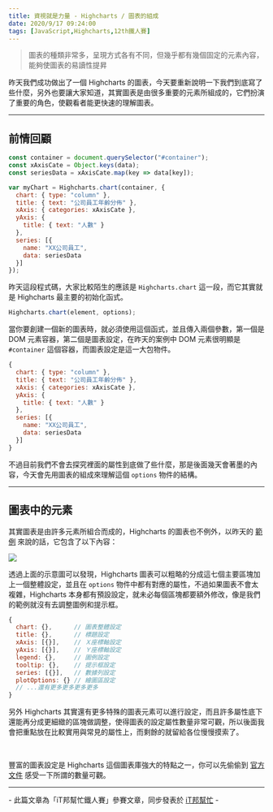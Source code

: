 ```yaml
---
title: 資視就是力量 - Highcharts / 圖表的組成
date: 2020/9/17 09:24:00
tags: [JavaScript,Highcharts,12th鐵人賽]
---
```

> 圖表的種類非常多，呈現方式各有不同，但幾乎都有幾個固定的元素內容，能夠使圖表的易讀性提昇

昨天我們成功做出了一個 Highcharts 的圖表，今天要重新說明一下我們到底寫了些什麼，另外也要讓大家知道，其實圖表是由很多重要的元素所組成的，它們扮演了重要的角色，使觀看者能更快速的理解圖表。

---

## 前情回顧

```javascript
const container = document.querySelector("#container");
const xAxisCate = Object.keys(data);
const seriesData = xAxisCate.map(key => data[key]);

var myChart = Highcharts.chart(container, {
  chart: { type: "column" },
  title: { text: "公司員工年齡分佈" },
  xAxis: { categories: xAxisCate },
  yAxis: {
    title: { text: "人數" }
  },
  series: [{
    name: "XX公司員工",
    data: seriesData
  }]
});
```

昨天這段程式碼，大家比較陌生的應該是 `Highcharts.chart` 這一段，而它其實就是 Highcharts 最主要的初始化函式。

```javascript
Highcharts.chart(element, options);
```

當你要創建一個新的圖表時，就必須使用這個函式，並且傳入兩個參數，第一個是 DOM 元素容器，第二個是圖表設定，在昨天的案例中 DOM 元素很明顯是 `#container` 這個容器，而圖表設定是這一大包物件。

```javascript
{
  chart: { type: "column" },
  title: { text: "公司員工年齡分佈" },
  xAxis: { categories: xAxisCate },
  yAxis: {
    title: { text: "人數" }
  },
  series: [{
    name: "XX公司員工",
    data: seriesData
  }]
}
```

不過目前我們不會去探究裡面的屬性到底做了些什麼，那是後面幾天會著墨的內容，今天會先用圖表的組成來理解這個 `options` 物件的結構。

---

## 圖表中的元素

其實圖表是由許多元素所組合而成的，Highcharts 的圖表也不例外，以昨天的 [範例](https://codepen.io/max-lee/pen/BaKwdyN) 來說的話，它包含了以下內容：

![](/img/content/highcharts-3/element.png)


透過上面的示意圖可以發現，Highcharts 圖表可以粗略的分成這七個主要區塊加上一個整體設定，並且在 `options` 物件中都有對應的屬性，不過如果圖表不會太複雜，Highcharts 本身都有預設設定，就未必每個區塊都要額外修改，像是我們的範例就沒有去調整圖例和提示框。

```javascript
{
  chart: {},      // 圖表整體設定
  title: {},      // 標題設定
  xAxis: [{}],    // Ｘ座標軸設定
  yAxis: [{}],    // Ｙ座標軸設定
  legend: {},     // 圖例設定
  tooltip: {},    // 提示框設定
  series: [{}],   // 數據列設定
  plotOptions: {} // 繪圖區設定
  // ...還有更多更多更多更多
}
```

另外 Highcharts 其實還有更多特殊的圖表元素可以進行設定，而且許多屬性底下還能再分成更細緻的區塊做調整，使得圖表的設定屬性數量非常可觀，所以後面我會把重點放在比較實用與常見的屬性上，而剩餘的就留給各位慢慢摸索了。

<br/>

豐富的圖表設定是 Highcharts 這個圖表庫強大的特點之一，你可以先偷偷到 [官方文件](https://api.highcharts.com/highcharts/) 感受一下所謂的數量可觀。

---

\- 此篇文章為「iT邦幫忙鐵人賽」參賽文章，同步發表於 [iT邦幫忙](https://ithelp.ithome.com.tw/articles/10238356) -
